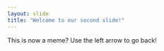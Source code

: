 ```yaml
---
layout: slide
title: "Welcome to our second slide!"
---
```

This is now a meme?
Use the left arrow to go back!
